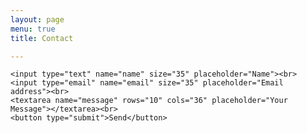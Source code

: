 ```yaml
---
layout: page
menu: true
title: Contact

---
```


<style type="text/css">
  	textarea {    display: block;
    margin-left: 0px;
    margin-right: auto;
  }
	input {    display: block;
    margin-left: 0px;
    margin-right: auto;
  }
  	button {	display: block;
  	margin-left: 0 px;
  	margin-right: auto;
  }
</style>

<form action="https://getform.io/f/3709f960-4951-4882-833f-0065446401df" method="POST">

    <input type="text" name="name" size="35" placeholder="Name"><br>
    <input type="email" name="email" size="35" placeholder="Email address"><br>
    <textarea name="message" rows="10" cols="36" placeholder="Your Message"></textarea><br>
    <button type="submit">Send</button>
    
</form>